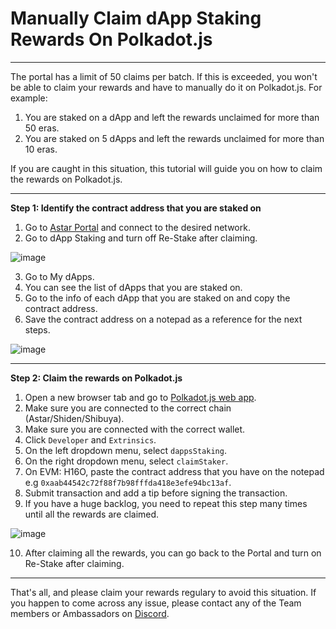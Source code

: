 # Manually Claim dApp Staking Rewards On Polkadot.js

---

The portal has a limit of 50 claims per batch. If this is exceeded, you won't be able to claim your rewards and have to manually do it on Polkadot.js. For example:

1. You are staked on a dApp and left the rewards unclaimed for more than 50 eras.
2. You are staked on 5 dApps and left the rewards unclaimed for more than 10 eras.

If you are caught in this situation, this tutorial will guide you on how to claim the rewards on Polkadot.js.

---

**Step 1: Identify the contract address that you are staked on**

1. Go to [Astar Portal](https://portal.astar.network/) and connect to the desired network.
2. Go to dApp Staking and turn off Re-Stake after claiming.

![image](https://user-images.githubusercontent.com/37278708/201064005-8f8f6a84-f509-46d4-b0a0-493dba981957.png)

3. Go to My dApps. 
4. You can see the list of dApps that you are staked on.
5. Go to the info of each dApp that you are staked on and copy the contract address.
6. Save the contract address on a notepad as a reference for the next steps.

![image](https://user-images.githubusercontent.com/37278708/201061933-81f7fe93-49f9-4c68-a1a1-ccdb6acf2e48.png)

---

**Step 2: Claim the rewards on Polkadot.js**

1. Open a new browser tab and go to [Polkadot.js web app](https://polkadot.js.org/apps/#/extrinsics).
2. Make sure you are connected to the correct chain (Astar/Shiden/Shibuya).
3. Make sure you are connected with the correct wallet.
4. Click `Developer` and `Extrinsics`. 
5. On the left dropdown menu, select `dappsStaking`.
6. On the right dropdown menu, select `claimStaker`.
7. On EVM: H16O, paste the contract address that you have on the notepad e.g `0xaab44542c72f88f7b98fffda418e3efe94bc13af`.
8. Submit transaction and add a tip before signing the transaction.
9. If you have a huge backlog, you need to repeat this step many times until all the rewards are claimed. 

![image](https://user-images.githubusercontent.com/37278708/199938229-92e8eb7d-46fa-450f-a16f-d583da7bf48c.png)

10. After claiming all the rewards, you can go back to the Portal and turn on Re-Stake after claiming.

---

That's all, and please claim your rewards regulary to avoid this situation. If you happen to come across any issue, please contact any of the Team members or Ambassadors on [Discord](https://discord.gg/2FGq5KqwBh).

